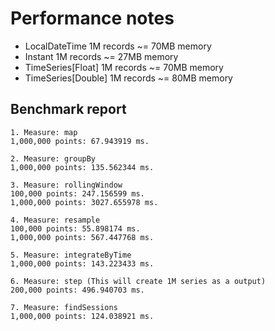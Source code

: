 # Performance notes

 * LocalDateTime 1M records ~= 70MB memory
 * Instant 1M records ~= 27MB memory
 * TimeSeries[Float] 1M records ~= 70MB memory
 * TimeSeries[Double] 1M records ~= 80MB memory
 
 
## Benchmark report 

```
1. Measure: map
1,000,000 points: 67.943919 ms.

2. Measure: groupBy
1,000,000 points: 135.562344 ms.

3. Measure: rollingWindow
100,000 points: 247.156599 ms.
1,000,000 points: 3027.655978 ms.

4. Measure: resample
100,000 points: 55.898174 ms.
1,000,000 points: 567.447768 ms.

5. Measure: integrateByTime
1,000,000 points: 143.223433 ms.

6. Measure: step (This will create 1M series as a output)
200,000 points: 496.940703 ms.

7. Measure: findSessions
1,000,000 points: 124.038921 ms.
```